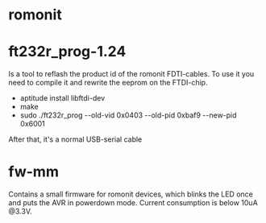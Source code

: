 # romonit

# ft232r_prog-1.24
Is a tool to reflash the product id of the romonit FDTI-cables. 
To use it you need to compile it and rewrite the eeprom on the FTDI-chip.

- aptitude install libftdi-dev
- make
- sudo ./ft232r_prog --old-vid 0x0403 --old-pid 0xbaf9 --new-pid 0x6001

After that, it's a normal USB-serial cable

# fw-mm
Contains a small firmware for romonit devices, which blinks the LED once 
and puts the AVR in powerdown mode. Current consumption is below 10uA @3.3V.

